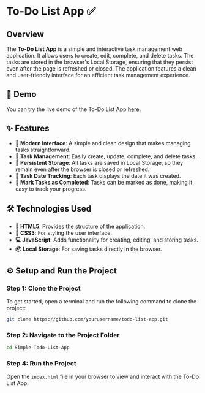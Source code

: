 # To-Do List App ✅

## Overview

The **To-Do List App** is a simple and interactive task management web application. It allows users to create, edit, complete, and delete tasks. The tasks are stored in the browser's Local Storage, ensuring that they persist even after the page is refreshed or closed. The application features a clean and user-friendly interface for an efficient task management experience.

## 🚀 Demo

You can try the live demo of the To-Do List App [here](https://simpletodolist-fa.netlify.app).

## ✨ Features

- **🎨 Modern Interface**: A simple and clean design that makes managing tasks straightforward.
- **📝 Task Management**: Easily create, update, complete, and delete tasks.
- **🔄 Persistent Storage**: All tasks are saved in Local Storage, so they remain even after the browser is closed or refreshed.
- **📅 Task Date Tracking**: Each task displays the date it was created.
- **🔔 Mark Tasks as Completed**: Tasks can be marked as done, making it easy to track your progress.

## 🛠️ Technologies Used

- **📝 HTML5**: Provides the structure of the application.
- **🎨 CSS3**: For styling the user interface.
- **💻 JavaScript**: Adds functionality for creating, editing, and storing tasks.
- **📦 Local Storage**: For saving tasks directly in the browser.

## ⚙️ Setup and Run the Project

### Step 1: Clone the Project

To get started, open a terminal and run the following command to clone the project:

```bash
git clone https://github.com/yourusername/todo-list-app.git 
```

### Step 2: Navigate to the Project Folder

```bash
cd Simple-Todo-List-App 
```
### Step 4: Run the Project

Open the ```index.html``` file in your browser to view and interact with the To-Do List App.
